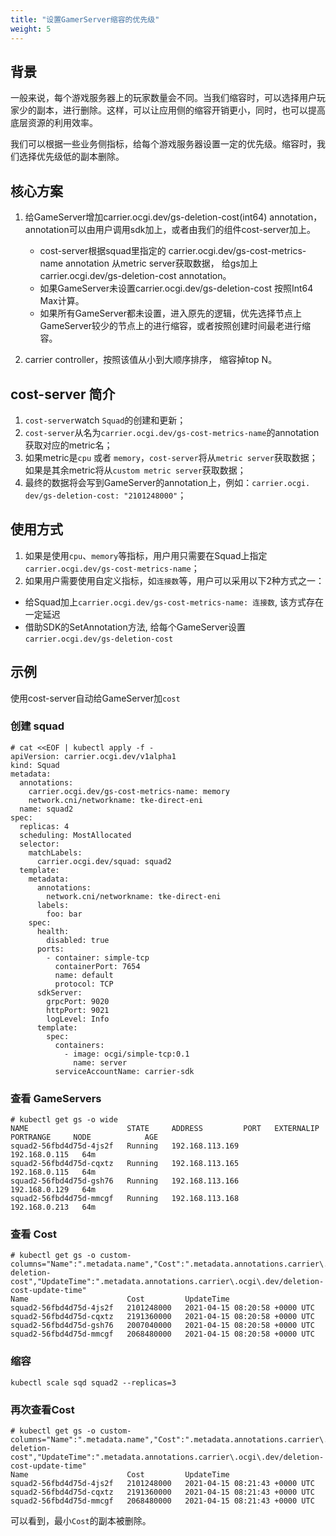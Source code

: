 ```yaml
---
title: "设置GamerServer缩容的优先级"
weight: 5
---
```


## 背景

一般来说，每个游戏服务器上的玩家数量会不同。当我们缩容时，可以选择用户玩家少的副本，进行删除。这样，可以让应用侧的缩容开销更小，同时，也可以提高底层资源的利用效率。

我们可以根据一些业务侧指标，给每个游戏服务器设置一定的优先级。缩容时，我们选择优先级低的副本删除。

## 核心方案 

1. 给GameServer增加carrier.ocgi.dev/gs-deletion-cost(int64) annotation， annotation可以由用户调用sdk加上，或者由我们的组件cost-server加上。
   - cost-server根据squad里指定的 carrier.ocgi.dev/gs-cost-metrics-name annotation 从metric server获取数据， 给gs加上carrier.ocgi.dev/gs-deletion-cost annotation。
   - 如果GameServer未设置carrier.ocgi.dev/gs-deletion-cost 按照Int64 Max计算。
   - 如果所有GameServer都未设置，进入原先的逻辑，优先选择节点上GameServer较少的节点上的进行缩容，或者按照创建时间最老进行缩容。

2. carrier controller，按照该值从小到大顺序排序， 缩容掉top N。

## cost-server 简介

1. `cost-server`watch `Squad`的创建和更新；
2. `cost-server`从名为`carrier.ocgi.dev/gs-cost-metrics-name`的annotation获取对应的metric名；
3. 如果metric是`cpu` 或者 `memory`，`cost-server`将从`metric server`获取数据；如果是其余metric将从`custom metric server`获取数据；
4. 最终的数据将会写到GameServer的annotation上，例如：`carrier.ocgi. dev/gs-deletion-cost: "2101248000"`；

## 使用方式

1. 如果是使用`cpu`、`memory`等指标，用户用只需要在Squad上指定`carrier.ocgi.dev/gs-cost-metrics-name`；
2. 如果用户需要使用自定义指标，如`连接数`等，用户可以采用以下2种方式之一：
- 给Squad加上`carrier.ocgi.dev/gs-cost-metrics-name: 连接数`, 该方式存在一定延迟
- 借助SDK的SetAnnotation方法, 给每个GameServer设置`carrier.ocgi.dev/gs-deletion-cost`

## 示例

使用cost-server自动给GameServer加`cost`

### 创建 squad

```shell
# cat <<EOF | kubectl apply -f -
apiVersion: carrier.ocgi.dev/v1alpha1
kind: Squad
metadata:
  annotations:
    carrier.ocgi.dev/gs-cost-metrics-name: memory
    network.cni/networkname: tke-direct-eni
  name: squad2
spec:
  replicas: 4
  scheduling: MostAllocated
  selector:
    matchLabels:
      carrier.ocgi.dev/squad: squad2
  template:
    metadata:
      annotations:
        network.cni/networkname: tke-direct-eni
      labels:
        foo: bar
    spec:
      health:
        disabled: true
      ports:
        - container: simple-tcp
          containerPort: 7654
          name: default
          protocol: TCP
      sdkServer:
        grpcPort: 9020
        httpPort: 9021
        logLevel: Info
      template:
        spec:
          containers:
            - image: ocgi/simple-tcp:0.1
              name: server
          serviceAccountName: carrier-sdk
```

### 查看 GameServers

```shell
# kubectl get gs -o wide
NAME                      STATE     ADDRESS         PORT   EXTERNALIP   PORTRANGE     NODE            AGE
squad2-56fbd4d75d-4js2f   Running   192.168.113.169                                   192.168.0.115   64m
squad2-56fbd4d75d-cqxtz   Running   192.168.113.165                                   192.168.0.115   64m
squad2-56fbd4d75d-gsh76   Running   192.168.113.166                                   192.168.0.129   64m
squad2-56fbd4d75d-mmcgf   Running   192.168.113.168                                   192.168.0.213   64m
```

### 查看 Cost

```shell
# kubectl get gs -o custom-columns="Name":".metadata.name","Cost":".metadata.annotations.carrier\.ocgi\.dev/gs-deletion-cost","UpdateTime":".metadata.annotations.carrier\.ocgi\.dev/deletion-cost-update-time"
Name                      Cost         UpdateTime
squad2-56fbd4d75d-4js2f   2101248000   2021-04-15 08:20:58 +0000 UTC
squad2-56fbd4d75d-cqxtz   2191360000   2021-04-15 08:20:58 +0000 UTC
squad2-56fbd4d75d-gsh76   2007040000   2021-04-15 08:20:58 +0000 UTC
squad2-56fbd4d75d-mmcgf   2068480000   2021-04-15 08:20:58 +0000 UTC
```

### 缩容

```shell
kubectl scale sqd squad2 --replicas=3
```

### 再次查看Cost

```shell
# kubectl get gs -o custom-columns="Name":".metadata.name","Cost":".metadata.annotations.carrier\.ocgi\.dev/gs-deletion-cost","UpdateTime":".metadata.annotations.carrier\.ocgi\.dev/deletion-cost-update-time"
Name                      Cost         UpdateTime
squad2-56fbd4d75d-4js2f   2101248000   2021-04-15 08:21:43 +0000 UTC
squad2-56fbd4d75d-cqxtz   2191360000   2021-04-15 08:21:43 +0000 UTC
squad2-56fbd4d75d-mmcgf   2068480000   2021-04-15 08:21:43 +0000 UTC
```

可以看到，最小`Cost`的副本被删除。